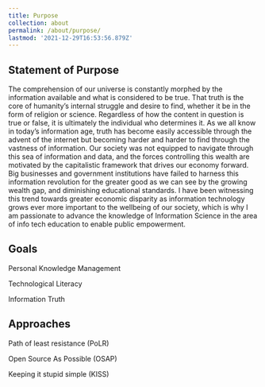 ```yaml
---
title: Purpose
collection: about
permalink: /about/purpose/
lastmod: '2021-12-29T16:53:56.879Z'
---
```


## Statement of Purpose

The comprehension of our universe is constantly morphed by the information available and what is considered to be true. 
That truth is the core of humanity’s internal struggle and desire to find, whether it be in the form of religion or science. 
Regardless of how the content in question is true or false, it is ultimately the individual who determines it. 
As we all know in today’s information age, truth has become easily accessible through the advent of the internet but becoming harder and harder to find through the vastness of information. 
Our society was not equipped to navigate through this sea of information and data, and the forces controlling this wealth are motivated by the capitalistic framework that drives our economy forward. 
Big businesses and government institutions have failed to harness this information revolution for the greater good as we can see by the growing wealth gap, and diminishing educational standards. 
I have been witnessing this trend towards greater economic disparity as information technology grows ever more important to the wellbeing of our society, 
which is why I am passionate to advance the knowledge of Information Science in the area of info tech education to enable public empowerment.

## Goals

Personal Knowledge Management

Technological Literacy

Information Truth

## Approaches

Path of least resistance (PoLR)

Open Source As Possible (OSAP)

Keeping it stupid simple (KISS)
